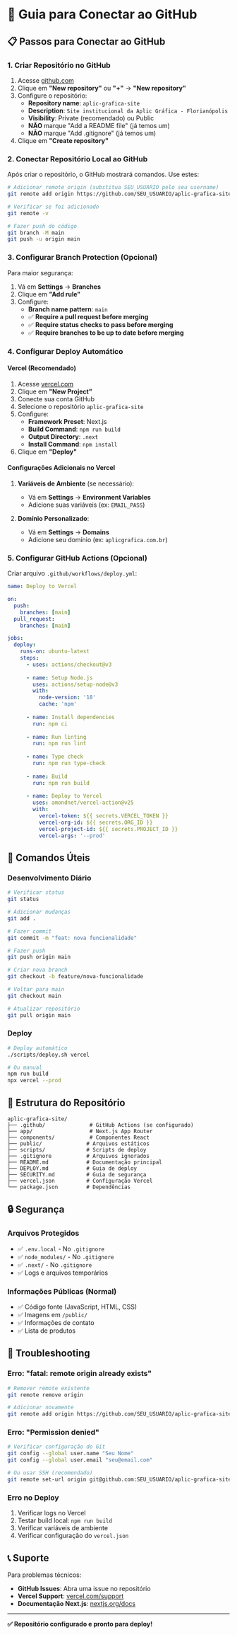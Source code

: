 # 🚀 Guia para Conectar ao GitHub

## 📋 **Passos para Conectar ao GitHub**

### **1. Criar Repositório no GitHub**

1. Acesse [github.com](https://github.com)
2. Clique em **"New repository"** ou **"+"** → **"New repository"**
3. Configure o repositório:
   - **Repository name**: `aplic-grafica-site`
   - **Description**: `Site institucional da Aplic Gráfica - Florianópolis`
   - **Visibility**: Private (recomendado) ou Public
   - **NÃO** marque "Add a README file" (já temos um)
   - **NÃO** marque "Add .gitignore" (já temos um)
4. Clique em **"Create repository"**

### **2. Conectar Repositório Local ao GitHub**

Após criar o repositório, o GitHub mostrará comandos. Use estes:

```bash
# Adicionar remote origin (substitua SEU_USUARIO pelo seu username)
git remote add origin https://github.com/SEU_USUARIO/aplic-grafica-site.git

# Verificar se foi adicionado
git remote -v

# Fazer push do código
git branch -M main
git push -u origin main
```

### **3. Configurar Branch Protection (Opcional)**

Para maior segurança:

1. Vá em **Settings** → **Branches**
2. Clique em **"Add rule"**
3. Configure:
   - **Branch name pattern**: `main`
   - ✅ **Require a pull request before merging**
   - ✅ **Require status checks to pass before merging**
   - ✅ **Require branches to be up to date before merging**

### **4. Configurar Deploy Automático**

#### **Vercel (Recomendado)**

1. Acesse [vercel.com](https://vercel.com)
2. Clique em **"New Project"**
3. Conecte sua conta GitHub
4. Selecione o repositório `aplic-grafica-site`
5. Configure:
   - **Framework Preset**: Next.js
   - **Build Command**: `npm run build`
   - **Output Directory**: `.next`
   - **Install Command**: `npm install`
6. Clique em **"Deploy"**

#### **Configurações Adicionais no Vercel**

1. **Variáveis de Ambiente** (se necessário):
   - Vá em **Settings** → **Environment Variables**
   - Adicione suas variáveis (ex: `EMAIL_PASS`)

2. **Domínio Personalizado**:
   - Vá em **Settings** → **Domains**
   - Adicione seu domínio (ex: `aplicgrafica.com.br`)

### **5. Configurar GitHub Actions (Opcional)**

Criar arquivo `.github/workflows/deploy.yml`:

```yaml
name: Deploy to Vercel

on:
  push:
    branches: [main]
  pull_request:
    branches: [main]

jobs:
  deploy:
    runs-on: ubuntu-latest
    steps:
      - uses: actions/checkout@v3
      
      - name: Setup Node.js
        uses: actions/setup-node@v3
        with:
          node-version: '18'
          cache: 'npm'
      
      - name: Install dependencies
        run: npm ci
      
      - name: Run linting
        run: npm run lint
      
      - name: Type check
        run: npm run type-check
      
      - name: Build
        run: npm run build
      
      - name: Deploy to Vercel
        uses: amondnet/vercel-action@v25
        with:
          vercel-token: ${{ secrets.VERCEL_TOKEN }}
          vercel-org-id: ${{ secrets.ORG_ID }}
          vercel-project-id: ${{ secrets.PROJECT_ID }}
          vercel-args: '--prod'
```

## 🔧 **Comandos Úteis**

### **Desenvolvimento Diário**

```bash
# Verificar status
git status

# Adicionar mudanças
git add .

# Fazer commit
git commit -m "feat: nova funcionalidade"

# Fazer push
git push origin main

# Criar nova branch
git checkout -b feature/nova-funcionalidade

# Voltar para main
git checkout main

# Atualizar repositório
git pull origin main
```

### **Deploy**

```bash
# Deploy automático
./scripts/deploy.sh vercel

# Ou manual
npm run build
npx vercel --prod
```

## 📁 **Estrutura do Repositório**

```
aplic-grafica-site/
├── .github/              # GitHub Actions (se configurado)
├── app/                  # Next.js App Router
├── components/           # Componentes React
├── public/              # Arquivos estáticos
├── scripts/             # Scripts de deploy
├── .gitignore           # Arquivos ignorados
├── README.md            # Documentação principal
├── DEPLOY.md            # Guia de deploy
├── SECURITY.md          # Guia de segurança
├── vercel.json          # Configuração Vercel
└── package.json         # Dependências
```

## 🔒 **Segurança**

### **Arquivos Protegidos**
- ✅ `.env.local` - No `.gitignore`
- ✅ `node_modules/` - No `.gitignore`
- ✅ `.next/` - No `.gitignore`
- ✅ Logs e arquivos temporários

### **Informações Públicas (Normal)**
- ✅ Código fonte (JavaScript, HTML, CSS)
- ✅ Imagens em `/public/`
- ✅ Informações de contato
- ✅ Lista de produtos

## 🚨 **Troubleshooting**

### **Erro: "fatal: remote origin already exists"**
```bash
# Remover remote existente
git remote remove origin

# Adicionar novamente
git remote add origin https://github.com/SEU_USUARIO/aplic-grafica-site.git
```

### **Erro: "Permission denied"**
```bash
# Verificar configuração do Git
git config --global user.name "Seu Nome"
git config --global user.email "seu@email.com"

# Ou usar SSH (recomendado)
git remote set-url origin git@github.com:SEU_USUARIO/aplic-grafica-site.git
```

### **Erro no Deploy**
1. Verificar logs no Vercel
2. Testar build local: `npm run build`
3. Verificar variáveis de ambiente
4. Verificar configuração do `vercel.json`

## 📞 **Suporte**

Para problemas técnicos:
- **GitHub Issues**: Abra uma issue no repositório
- **Vercel Support**: [vercel.com/support](https://vercel.com/support)
- **Documentação Next.js**: [nextjs.org/docs](https://nextjs.org/docs)

---

**✅ Repositório configurado e pronto para deploy!** 